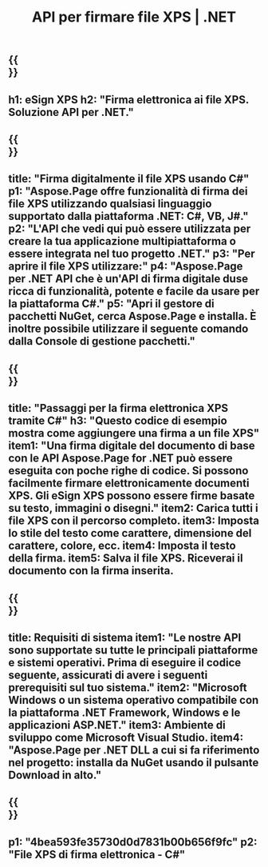 ﻿---
translation: true
template: /_templates/_signature-child-net.md
title: API per firmare file XPS | .NET
url: /net/signature/xps/
aliases: /net/signature/
description: "Codice sorgente C# per la firma elettronica di documenti XPS su piattaforma .NET Framework, Windows e applicazioni ASP.NET. API semplici per la funzionalità di firma XPS."
informat: XPS
---

{{<section banner>}}
---
h1: eSign XPS
h2: "Firma elettronica ai file XPS. Soluzione API per .NET."
---

{{<section overview>}}
---
title: "Firma digitalmente il file XPS usando C#"
p1: "Aspose.Page offre funzionalità di firma dei file XPS utilizzando qualsiasi linguaggio supportato dalla piattaforma .NET: C#, VB, J#."
p2: "L'API che vedi qui può essere utilizzata per creare la tua applicazione multipiattaforma o essere integrata nel tuo progetto .NET."
p3: "Per aprire il file XPS utilizzare:"
p4: "Aspose.Page per .NET API che è un'API di firma digitale duse ricca di funzionalità, potente e facile da usare per la piattaforma C#."
p5: "Apri il gestore di pacchetti NuGet, cerca Aspose.Page e installa. È inoltre possibile utilizzare il seguente comando dalla Console di gestione pacchetti."
---

{{<section feature1>}}
---
title: "Passaggi per la firma elettronica XPS tramite C#"
h3: "Questo codice di esempio mostra come aggiungere una firma a un file XPS"
item1: "Una firma digitale del documento di base con le API Aspose.Page for .NET può essere eseguita con poche righe di codice. Si possono facilmente firmare elettronicamente documenti XPS. Gli eSign XPS possono essere firme basate su testo, immagini o disegni."
item2: Carica tutti i file XPS con il percorso completo.
item3: Imposta lo stile del testo come carattere, dimensione del carattere, colore, ecc.
item4: Imposta il testo della firma.
item5: Salva il file XPS. Riceverai il documento con la firma inserita.
---

{{<section feature2>}}
---
title: Requisiti di sistema
item1: "Le nostre API sono supportate su tutte le principali piattaforme e sistemi operativi. Prima di eseguire il codice seguente, assicurati di avere i seguenti prerequisiti sul tuo sistema."
item2: "Microsoft Windows o un sistema operativo compatibile con la piattaforma .NET Framework, Windows e le applicazioni ASP.NET."
item3: Ambiente di sviluppo come Microsoft Visual Studio.
item4: "Aspose.Page per .NET DLL a cui si fa riferimento nel progetto: installa da NuGet usando il pulsante Download in alto."
---

{{<section gist>}}
---
p1: "4bea593fe35730d0d7831b00b656f9fc"
p2: "File XPS di firma elettronica - C#"
--- 
